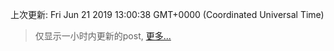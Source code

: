 
  
 上次更新: Fri Jun 21 2019 13:00:38 GMT+0000 (Coordinated Universal Time) 

 > 仅显示一小时内更新的post, [更多...](screenshots/)
  